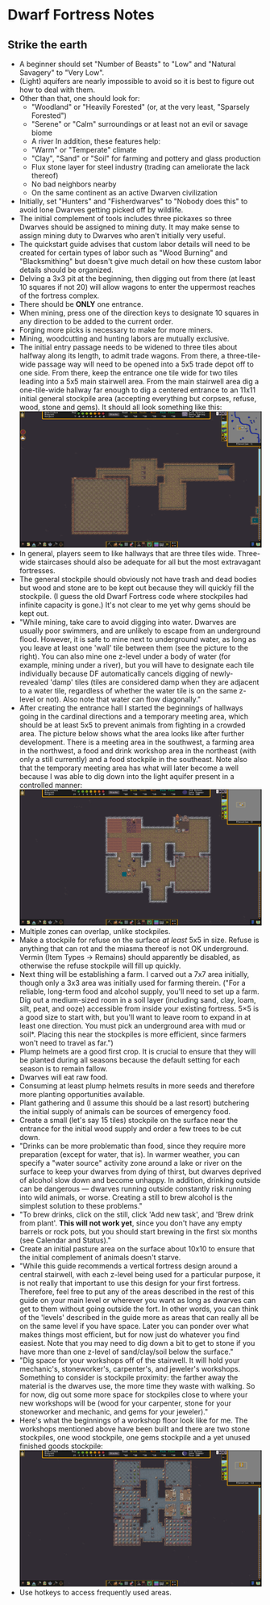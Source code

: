 # Dwarf Fortress Notes

## Strike the earth

* A beginner should set "Number of Beasts" to "Low" and "Natural Savagery" to
"Very Low".
* (Light) aquifers are nearly impossible to avoid so it is best to figure out
how to deal with them.
* Other than that, one should look for:
  * "Woodland" or "Heavily Forested" (or, at the very least, "Sparsely
  Forested")
  * "Serene" or "Calm" surroundings or at least not an evil or savage biome
  * A river
  In addition, these features help:
  * "Warm" or "Temperate" climate
  * "Clay", "Sand" or "Soil" for farming and pottery and glass production
  * Flux stone layer for steel industry (trading can ameliorate the lack
  thereof)
  * No bad neighbors nearby
  * On the same continent as an active Dwarven civilization
* Initially, set "Hunters" and "Fisherdwarves" to "Nobody does this" to avoid
lone Dwarves getting picked off by wildlife.
* The initial complement of tools includes three pickaxes so three Dwarves
should be assigned to mining duty. It may make sense to assign mining duty to
Dwarves who aren't initially very useful.
* The quickstart guide advises that custom labor details will need to be
created for certain types of labor such as "Wood Burning" and "Blacksmithing"
but doesn't give much detail on how these custom labor details should be
organized.
* Delving a 3x3 pit at the beginning, then digging out from there (at least 10
squares if not 20) will allow wagons to enter the uppermost reaches of the
fortress complex.
* There should be **ONLY** one entrance.
* When mining, press one of the direction keys to designate 10 squares in any
direction to be added to the current order.
* Forging more picks is necessary to make for more miners.
* Mining, woodcutting and hunting labors are mutually exclusive.
* The initial entry passage needs to be widened to three tiles about halfway
along its length, to admit trade wagons. From there, a three-tile-wide passage
way will need to be opened into a 5x5 trade depot off to one side. From there,
keep the entrance one tile wide for two tiles leading into a 5x5 main
stairwell area. From the main stairwell area dig a one-tile-wide hallway far
enough to dig a centered entrance to an 11x11 initial general stockpile area
(accepting everything but corpses, refuse, wood, stone and gems). It should
all look something like this: ![Entrance halls](df-entrance-halls.png)
* In general, players seem to like hallways that are three tiles wide.
Three-wide staircases should also be adequate for all but the most extravagant
fortresses.
* The general stockpile should obviously not have trash and dead bodies but
wood and stone are to be kept out because they will quickly fill the
stockpile. (I guess the old Dwarf Fortress code where stockpiles had infinite
capacity is gone.) It's not clear to me yet why gems should be kept out.
* "While mining, take care to avoid digging into water. Dwarves are usually
poor swimmers, and are unlikely to escape from an underground flood. However,
it is safe to mine next to underground water, as long as you leave at least
one 'wall' tile between them (see the picture to the right). You can also mine
one z-level under a body of water (for example, mining under a river), but you
will have to designate each tile individually because DF automatically cancels
digging of newly-revealed 'damp' tiles (tiles are considered damp when they
are adjacent to a water tile, regardless of whether the water tile is on the
same z-level or not). Also note that water can flow diagonally."
* After creating the entrance hall I started the beginnings of hallways going
in the cardinal directions and a temporary meeting area, which should be at
least 5x5 to prevent animals from fighting in a crowded area. The picture
below shows what the area looks like after further development. There is a
meeting area in the southwest, a farming area in the northwest, a food and
drink workshop area in the northeast (with only a still currently) and a food
stockpile in the southeast. Note also that the temporary meeting area has what
will later become a well because I was able to dig down into the light aquifer
present in a controlled manner:
![Z-level -2 beginnings](df-z-level-negative-2.png)
* Multiple zones can overlap, unlike stockpiles.
* Make a stockpile for refuse on the surface *at least* 5x5 in size. Refuse
is anything that can rot and the miasma thereof is not OK underground. Vermin
(Item Types → Remains) should apparently be disabled, as otherwise the refuse
stockpile will fill up quickly.
* Next thing will be establishing a farm. I carved out a 7x7 area initially,
though only a 3x3 area was initially used for farming therein. ("For a
reliable, long-term food and alcohol supply, you'll need to set up a farm. Dig
out a medium-sized room in a soil layer (including sand, clay, loam, silt,
peat, and ooze) accessible from inside your existing fortress. 5×5 is a good
size to start with, but you'll want to leave room to expand in at least one
direction. You must pick an underground area with mud or soil*. Placing this
near the stockpiles is more efficient, since farmers won't need to travel as
far.")
* Plump helmets are a good first crop. It is crucial to ensure that they will
be planted during all seasons because the default setting for each season is
to remain fallow.
* Dwarves will eat raw food.
* Consuming at least plump helmets results in more seeds and therefore more
planting opportunities available.
* Plant gathering and (I assume this should be a last resort) butchering the
initial supply of animals can be sources of emergency food.
* Create a small (let's say 15 tiles) stockpile on the surface near the
entrance for the initial wood supply and order a few trees to be cut down.
* "Drinks can be more problematic than food, since they require more
preparation (except for water, that is). In warmer weather, you can specify a
"water source" activity zone around a lake or river on the surface to keep
your dwarves from dying of thirst, but dwarves deprived of alcohol slow down
and become unhappy. In addition, drinking outside can be dangerous — dwarves
running outside constantly risk running into wild animals, or worse. Creating
a still to brew alcohol is the simplest solution to these problems."
* "To brew drinks, click on the still, click 'Add new task', and 'Brew drink
from plant'. **This will not work yet**, since you don't have any empty
barrels or rock pots, but you should start brewing in the first six months
(see Calendar and Status)."
* Create an initial pasture area on the surface about 10x10 to ensure that the
initial complement of animals doesn't starve.
* "While this guide recommends a vertical fortress design around a central
stairwell, with each z-level being used for a particular purpose, it is not
really that important to use this design for your first fortress. Therefore,
feel free to put any of the areas described in the rest of this guide on your
main level or wherever you want as long as dwarves can get to them without
going outside the fort. In other words, you can think of the 'levels'
described in the guide more as areas that can really all be on the same level
if you have space. Later you can ponder over what makes things most efficient,
but for now just do whatever you find easiest. Note that you may need to dig
down a bit to get to stone if you have more than one z-level of sand/clay/soil
below the surface."
* "Dig space for your workshops off of the stairwell. It will hold your
mechanic's, stoneworker's, carpenter's, and jeweler's workshops. Something to
consider is stockpile proximity: the farther away the material is the dwarves
use, the more time they waste with walking. So for now, dig out some more
space for stockpiles close to where your new workshops will be (wood for your
carpenter, stone for your stoneworker and mechanic, and gems for your
jeweler)."
* Here's what the beginnings of a workshop floor look like for me. The
workshops mentioned above have been built and there are two stone stockpiles,
one wood stockpile, one gems stockpile and a yet unused finished goods
stockpile:
![Beginnings of a workshop floor](df-workshop-floor-beginnings.png)
* Use hotkeys to access frequently used areas.
